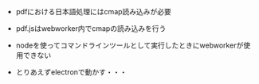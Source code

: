 - pdfにおける日本語処理にはcmap読み込みが必要

- pdf.jsはwebworker内でcmapの読み込みを行う

- nodeを使ってコマンドラインツールとして実行したときにwebworkerが使用できない

- とりあえずelectronで動かす・・・
